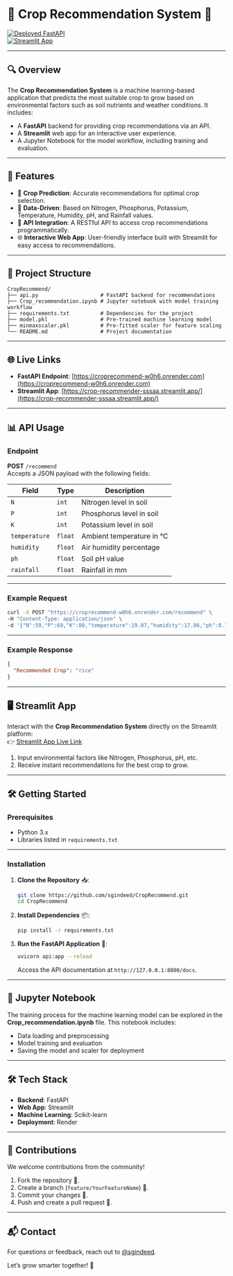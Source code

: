 # 🌾 Crop Recommendation System 🌱  

[![Deployed FastAPI](https://img.shields.io/badge/API%20Live-Render-brightgreen?logo=render)](https://croprecommend-w0h6.onrender.com)  
[![Streamlit App](https://img.shields.io/badge/Streamlit%20App-Live-orange?logo=streamlit)](https://crop-recommender-sssaa.streamlit.app/)  

---

## 🔍 Overview  

The **Crop Recommendation System** is a machine learning-based application that predicts the most suitable crop to grow based on environmental factors such as soil nutrients and weather conditions. It includes:  

- A **FastAPI** backend for providing crop recommendations via an API.  
- A **Streamlit** web app for an interactive user experience.  
- A Jupyter Notebook for the model workflow, including training and evaluation.  

---

## 🚀 Features  

- 🌾 **Crop Prediction**: Accurate recommendations for optimal crop selection.  
- 🧪 **Data-Driven**: Based on Nitrogen, Phosphorus, Potassium, Temperature, Humidity, pH, and Rainfall values.  
- 🔗 **API Integration**: A RESTful API to access crop recommendations programmatically.  
- 🌐 **Interactive Web App**: User-friendly interface built with Streamlit for easy access to recommendations.  

---

## 📂 Project Structure  

```
CropRecommend/
├── api.py                    # FastAPI backend for recommendations
├── Crop_recommendation.ipynb # Jupyter notebook with model training workflow
├── requirements.txt          # Dependencies for the project
├── model.pkl                 # Pre-trained machine learning model
├── minmaxscaler.pkl          # Pre-fitted scaler for feature scaling
└── README.md                 # Project documentation
```  

---

## 🌐 Live Links  

- **FastAPI Endpoint**: [https://croprecommend-w0h6.onrender.com](https://croprecommend-w0h6.onrender.com)  
- **Streamlit App**: [https://crop-recommender-sssaa.streamlit.app/](https://crop-recommender-sssaa.streamlit.app/)  

---

## 📊 API Usage  

### **Endpoint**  

**POST** `/recommend`  
Accepts a JSON payload with the following fields:  

| **Field**       | **Type**  | **Description**                  |  
|------------------|-----------|----------------------------------|  
| `N`             | `int`     | Nitrogen level in soil           |  
| `P`             | `int`     | Phosphorus level in soil         |  
| `K`             | `int`     | Potassium level in soil          |  
| `temperature`   | `float`   | Ambient temperature in °C        |  
| `humidity`      | `float`   | Air humidity percentage          |  
| `ph`            | `float`   | Soil pH value                    |  
| `rainfall`      | `float`   | Rainfall in mm                   |  

---

### **Example Request**  

```bash  
curl -X POST "https://croprecommend-w0h6.onrender.com/recommend" \
-H "Content-Type: application/json" \
-d '{"N":59,"P":69,"K":80,"temperature":19.07,"humidity":17.86,"ph":8.165,"rainfall":69.406}'
```  

---

### **Example Response**  

```json  
{
  "Recommended Crop": "rice"
}
```  

---

## 🖥️ Streamlit App  

Interact with the **Crop Recommendation System** directly on the Streamlit platform:  
👉 [Streamlit App Live Link](https://crop-recommender-sssaa.streamlit.app/)  

1. Input environmental factors like Nitrogen, Phosphorus, pH, etc.  
2. Receive instant recommendations for the best crop to grow.  

---

## 🛠️ Getting Started  

### Prerequisites  

- Python 3.x  
- Libraries listed in `requirements.txt`  

---

### Installation  

1. **Clone the Repository** 📥:  
   ```bash  
   git clone https://github.com/sgindeed/CropRecommend.git  
   cd CropRecommend  
   ```  

2. **Install Dependencies** 📦:  
   ```bash  
   pip install -r requirements.txt  
   ```  

3. **Run the FastAPI Application** 🚀:  
   ```bash  
   uvicorn api:app --reload  
   ```  
   Access the API documentation at `http://127.0.0.1:8000/docs`.  

---

## 📒 Jupyter Notebook  

The training process for the machine learning model can be explored in the **Crop_recommendation.ipynb** file. This notebook includes:  

- Data loading and preprocessing  
- Model training and evaluation  
- Saving the model and scaler for deployment  

---

## 🛠️ Tech Stack  

- **Backend**: FastAPI  
- **Web App**: Streamlit  
- **Machine Learning**: Scikit-learn  
- **Deployment**: Render  

---

## 🤝 Contributions  

We welcome contributions from the community!  

1. Fork the repository 🍴.  
2. Create a branch (`feature/YourFeatureName`) 🌱.  
3. Commit your changes 💾.  
4. Push and create a pull request 🚀.  

---

## 📬 Contact  

For questions or feedback, reach out to [@sgindeed](https://github.com/sgindeed).  

Let’s grow smarter together! 🌱
